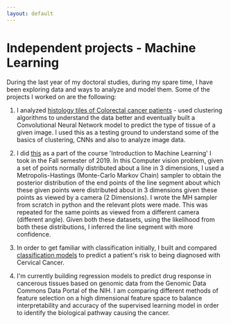 ```yaml
---
layout: default
---
```


# Independent projects - Machine Learning

During the last year of my doctoral studies, during my spare time, I have been exploring data and ways to analyze and model them. Some of the projects I worked on are the following:

1. I analyzed [histology tiles of Colorectal cancer patients](https://github.com/arunravishankar/Colorectal_Cancer_Histology/blob/master/Colorectal_Cancer_Images.ipynb) - used clustering algorithms to understand the data better and eventually built a Convolutional Neural Network model to predict the type of tissue of a given image. I used this as a testing ground to understand some of the basics of clustering, CNNs and also to analyze image data. 

2. I did [this](https://github.com/arunravishankar/Inferring-a-3D-line-from-2D-/blob/master/3DLine_from_2DPoints.pdf) as a part of the course 'Introduction to Machine Learning' I took in the Fall semester of 2019. In this Computer vision problem, given a set of points normally distributed about a line in 3 dimensions, I used a Metropolis-Hastings (Monte-Carlo Markov Chain) sampler to obtain the posterior distribution of the end points of the line segment about which these given points were distributed about in 3 dimensions given these points as viewed by a camera (2 Dimensions). I wrote the MH sampler from scratch in python and the relevant plots were made. This was repeated for the same points as viewed from a different camera (different angle). Given both these datasets, using the likelihood from both these distributions, I inferred the line segment with more confidence.

3. In order to get familiar with classification initially, I built and compared [classification models](https://github.com/arunravishankar/Cervical_cancer_risk_classification/blob/master/Cervical_cancer.ipynb) to predict a patient's risk to being diagnosed with Cervical Cancer.

4. I'm currently building regression models to predict drug response in cancerous tissues based on genomic data from the Genomic Data Commons Data Portal of the NIH. I am comparing different methods of feature selection on a high dimensional feature space to balance interpretability and accuracy of the supervised learning model in order to identify the biological pathway causing the cancer. 
